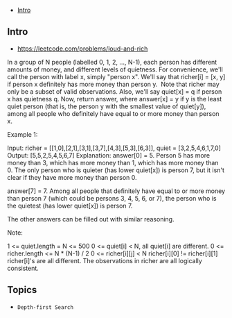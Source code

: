 - [Intro](#intro)

## Intro

- https://leetcode.com/problems/loud-and-rich

In a group of N people (labelled 0, 1, 2, ..., N-1), each person has different amounts of money, and different levels of quietness.
For convenience, we'll call the person with label x, simply "person x".
We'll say that richer[i] = [x, y] if person x definitely has more money than person y.  Note that richer may only be a subset of valid observations.
Also, we'll say quiet[x] = q if person x has quietness q.
Now, return answer, where answer[x] = y if y is the least quiet person (that is, the person y with the smallest value of quiet[y]), among all people who definitely have equal to or more money than person x.
 

Example 1:

Input: richer = [[1,0],[2,1],[3,1],[3,7],[4,3],[5,3],[6,3]], quiet = [3,2,5,4,6,1,7,0]
Output: [5,5,2,5,4,5,6,7]
Explanation: 
answer[0] = 5.
Person 5 has more money than 3, which has more money than 1, which has more money than 0.
The only person who is quieter (has lower quiet[x]) is person 7, but
it isn't clear if they have more money than person 0.

answer[7] = 7.
Among all people that definitely have equal to or more money than person 7
(which could be persons 3, 4, 5, 6, or 7), the person who is the quietest (has lower quiet[x])
is person 7.

The other answers can be filled out with similar reasoning.


Note:

1 <= quiet.length = N <= 500
0 <= quiet[i] < N, all quiet[i] are different.
0 <= richer.length <= N * (N-1) / 2
0 <= richer[i][j] < N
richer[i][0] != richer[i][1]
richer[i]'s are all different.
The observations in richer are all logically consistent.



## Topics

- `Depth-first Search`


